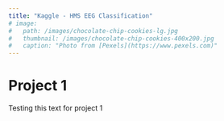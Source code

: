 ```yaml
---
title: "Kaggle - HMS EEG Classification"
# image: 
#   path: /images/chocolate-chip-cookies-lg.jpg
#   thumbnail: /images/chocolate-chip-cookies-400x200.jpg
#   caption: "Photo from [Pexels](https://www.pexels.com)"
---
```


# Project 1
Testing this text for project 1